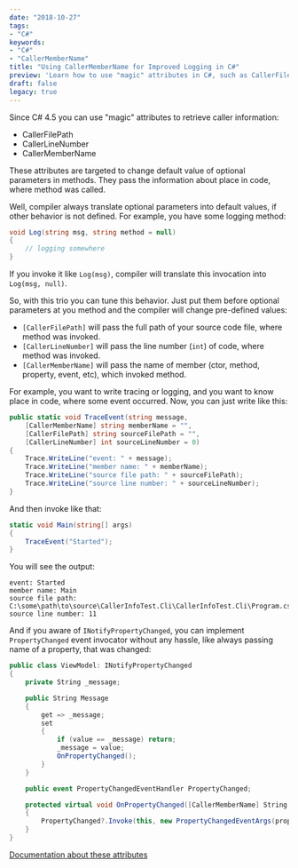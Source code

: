 ```yaml
---
date: "2018-10-27"
tags:
- "C#"
keywords:
- "C#"
- "CallerMemberName"
title: "Using CallerMemberName for Improved Logging in C#"
preview: 'Learn how to use "magic" attributes in C#, such as CallerFilePath, CallerLineNumber, and CallerMemberName, to retrieve caller information and improve logging functionality.'
draft: false
legacy: true
---
```


Since C# 4.5 you can use "magic" attributes to retrieve caller information:
- CallerFilePath
- CallerLineNumber
- CallerMemberName

These attributes are targeted to change default value of optional parameters in methods. They pass the information about place in code, where method was called. 

Well, compiler always translate optional parameters into default values, if other behavior is not defined.
For example, you have some logging method:
```csharp
void Log(string msg, string method = null)
{
    // logging somewhere
}
```
If you invoke it like `Log(msg)`, compiler will translate this invocation into `Log(msg, null)`.

So, with this trio you can tune this behavior. Just put them before optional parameters at you method and the compiler will change pre-defined values:
- `[CallerFilePath]` will pass the full path of your source code file, where method was invoked.
- `[CallerLineNumber]` will pass the line number (`int`)  of code, where method was invoked.
- `[CallerMemberName]` will pass the name of member (ctor, method, property, event, etc), which invoked method.

For example, you want to write tracing or logging, and you want to know place in code, where some event occurred.
Now, you can just write like this:
```csharp
public static void TraceEvent(string message,
    [CallerMemberName] string memberName = "",
    [CallerFilePath] string sourceFilePath = "",
    [CallerLineNumber] int sourceLineNumber = 0)
{
    Trace.WriteLine("event: " + message);
    Trace.WriteLine("member name: " + memberName);
    Trace.WriteLine("source file path: " + sourceFilePath);
    Trace.WriteLine("source line number: " + sourceLineNumber);
}
```

And then invoke like that:
```csharp
static void Main(string[] args)
{
    TraceEvent("Started");
}
```

You will see the output:
```
event: Started
member name: Main
source file path: C:\some\path\to\source\CallerInfoTest.Cli\CallerInfoTest.Cli\Program.cs
source line number: 11
```

And if you aware of `INotifyPropertyChanged`, you can implement `PropertyChanged` 
event invocator without any hassle, like always passing name of a property, that was changed:
```csharp
public class ViewModel: INotifyPropertyChanged
{
    private String _message;

    public String Message
    {
        get => _message;
        set
        {
            if (value == _message) return;
            _message = value;
            OnPropertyChanged();
        }
    }

    public event PropertyChangedEventHandler PropertyChanged;

    protected virtual void OnPropertyChanged([CallerMemberName] String propertyName = null)
    {
        PropertyChanged?.Invoke(this, new PropertyChangedEventArgs(propertyName));
    }
}
```

[Documentation about these attributes](https://docs.microsoft.com/ru-ru/dotnet/csharp/programming-guide/concepts/caller-information)